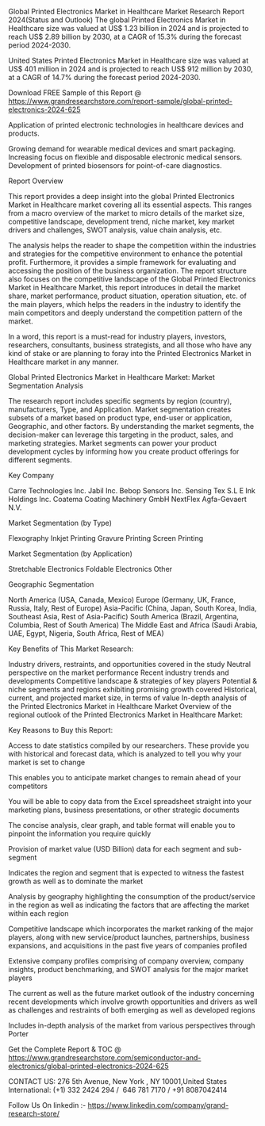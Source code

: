 Global Printed Electronics Market in Healthcare Market Research Report 2024(Status and Outlook)
The global Printed Electronics Market in Healthcare size was valued at US$ 1.23 billion in 2024 and is projected to reach US$ 2.89 billion by 2030, at a CAGR of 15.3% during the forecast period 2024-2030.

United States Printed Electronics Market in Healthcare size was valued at US$ 401 million in 2024 and is projected to reach US$ 912 million by 2030, at a CAGR of 14.7% during the forecast period 2024-2030.

Download FREE Sample of this Report @ https://www.grandresearchstore.com/report-sample/global-printed-electronics-2024-625

Application of printed electronic technologies in healthcare devices and products.

Growing demand for wearable medical devices and smart packaging. Increasing focus on flexible and disposable electronic medical sensors. Development of printed biosensors for point-of-care diagnostics.

Report Overview

This report provides a deep insight into the global Printed Electronics Market in Healthcare market covering all its essential aspects. This ranges from a macro overview of the market to micro details of the market size, competitive landscape, development trend, niche market, key market drivers and challenges, SWOT analysis, value chain analysis, etc.

The analysis helps the reader to shape the competition within the industries and strategies for the competitive environment to enhance the potential profit. Furthermore, it provides a simple framework for evaluating and accessing the position of the business organization. The report structure also focuses on the competitive landscape of the Global Printed Electronics Market in Healthcare Market, this report introduces in detail the market share, market performance, product situation, operation situation, etc. of the main players, which helps the readers in the industry to identify the main competitors and deeply understand the competition pattern of the market.

In a word, this report is a must-read for industry players, investors, researchers, consultants, business strategists, and all those who have any kind of stake or are planning to foray into the Printed Electronics Market in Healthcare market in any manner.

Global Printed Electronics Market in Healthcare Market: Market Segmentation Analysis

The research report includes specific segments by region (country), manufacturers, Type, and Application. Market segmentation creates subsets of a market based on product type, end-user or application, Geographic, and other factors. By understanding the market segments, the decision-maker can leverage this targeting in the product, sales, and marketing strategies. Market segments can power your product development cycles by informing how you create product offerings for different segments.

Key Company

Carre Technologies Inc.
Jabil Inc.
Bebop Sensors Inc.
Sensing Tex S.L
E Ink Holdings Inc.
Coatema Coating Machinery GmbH
NextFlex
Agfa-Gevaert N.V.

Market Segmentation (by Type)

Flexography
Inkjet Printing
Gravure Printing
Screen Printing

Market Segmentation (by Application)

Stretchable Electronics
Foldable Electronics
Other

Geographic Segmentation

North America (USA, Canada, Mexico)
Europe (Germany, UK, France, Russia, Italy, Rest of Europe)
Asia-Pacific (China, Japan, South Korea, India, Southeast Asia, Rest of Asia-Pacific)
South America (Brazil, Argentina, Columbia, Rest of South America)
The Middle East and Africa (Saudi Arabia, UAE, Egypt, Nigeria, South Africa, Rest of MEA)

Key Benefits of This Market Research:

Industry drivers, restraints, and opportunities covered in the study
Neutral perspective on the market performance
Recent industry trends and developments
Competitive landscape & strategies of key players
Potential & niche segments and regions exhibiting promising growth covered
Historical, current, and projected market size, in terms of value
In-depth analysis of the Printed Electronics Market in Healthcare Market
Overview of the regional outlook of the Printed Electronics Market in Healthcare Market:

Key Reasons to Buy this Report:

Access to date statistics compiled by our researchers. These provide you with historical and forecast data, which is analyzed to tell you why your market is set to change

This enables you to anticipate market changes to remain ahead of your competitors

You will be able to copy data from the Excel spreadsheet straight into your marketing plans, business presentations, or other strategic documents

The concise analysis, clear graph, and table format will enable you to pinpoint the information you require quickly

Provision of market value (USD Billion) data for each segment and sub-segment

Indicates the region and segment that is expected to witness the fastest growth as well as to dominate the market

Analysis by geography highlighting the consumption of the product/service in the region as well as indicating the factors that are affecting the market within each region

Competitive landscape which incorporates the market ranking of the major players, along with new service/product launches, partnerships, business expansions, and acquisitions in the past five years of companies profiled

Extensive company profiles comprising of company overview, company insights, product benchmarking, and SWOT analysis for the major market players

The current as well as the future market outlook of the industry concerning recent developments which involve growth opportunities and drivers as well as challenges and restraints of both emerging as well as developed regions

Includes in-depth analysis of the market from various perspectives through Porter

Get the Complete Report & TOC @ https://www.grandresearchstore.com/semiconductor-and-electronics/global-printed-electronics-2024-625

CONTACT US:
276 5th Avenue, New York , NY 10001,United States
International: (+1) 332 2424 294 /  646 781 7170 / +91 8087042414

Follow Us On linkedin :- https://www.linkedin.com/company/grand-research-store/
